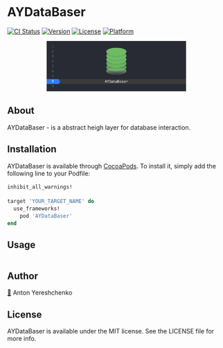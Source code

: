 # AYDataBaser

[![CI Status](https://img.shields.io/travis/antonyereshchenko@gmail.com/AYDataBaser.svg?style=flat)](https://travis-ci.org/antonyereshchenko@gmail.com/AYDataBaser)
[![Version](https://img.shields.io/cocoapods/v/AYDataBaser.svg?style=flat)](https://cocoapods.org/pods/AYDataBaser)
[![License](https://img.shields.io/cocoapods/l/AYDataBaser.svg?style=flat)](https://cocoapods.org/pods/AYDataBaser)
[![Platform](https://img.shields.io/cocoapods/p/AYDataBaser.svg?style=flat)](https://cocoapods.org/pods/AYDataBaser)

<p align="center">
  <img width="64%" height="64%" src="https://github.com/bananaRanger/AYDataBaser/blob/master/Resources/logo.png?raw=true">
</p>

## About

AYDataBaser - is a abstract heigh layer for database interaction.

## Installation

AYDataBaser is available through [CocoaPods](https://cocoapods.org). To install
it, simply add the following line to your Podfile:

```ruby
inhibit_all_warnings!

target 'YOUR_TARGET_NAME' do
  use_frameworks!
	pod 'AYDataBaser'
end
```

## Usage

```swift


```

## Author

[📧](mailto:anton.yereshchenko@gmail.com?subject=[GitHub]%20Source%20AYDataBaser) Anton Yereshchenko

## License

AYDataBaser is available under the MIT license. See the LICENSE file for more info.
